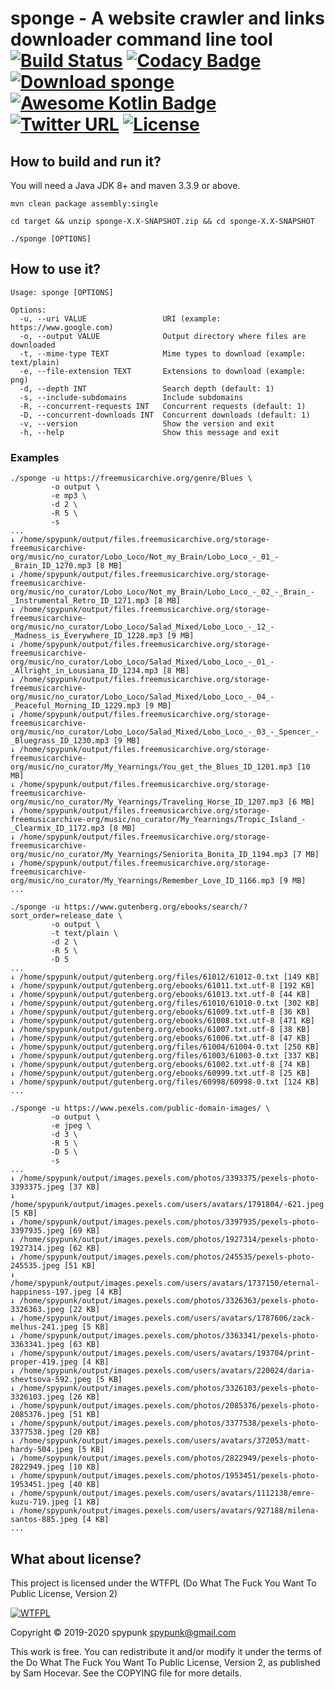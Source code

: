 sponge - A website crawler and links downloader command line tool [![Build Status](https://travis-ci.org/spypunk/sponge.svg?branch=master)](https://travis-ci.org/spypunk/sponge) [![Codacy Badge](https://api.codacy.com/project/badge/Grade/d82ffffb736c4d82858a63385a6f900a)](https://www.codacy.com/manual/spypunk/sponge?utm_source=github.com&amp;utm_medium=referral&amp;utm_content=spypunk/sponge&amp;utm_campaign=Badge_Grade) [![Download sponge](https://img.shields.io/sourceforge/dt/spypunk-sponge.svg)](https://sourceforge.net/projects/spypunk-sponge/files/latest/download) [![Awesome Kotlin Badge](https://kotlin.link/awesome-kotlin.svg)](https://github.com/KotlinBy/awesome-kotlin) [![Twitter URL](https://img.shields.io/twitter/url/https/twitter.com/fold_left.svg?style=social&label=Follow)](https://twitter.com/spypunkk) [![License](http://www.wtfpl.net/wp-content/uploads/2012/12/wtfpl-badge-4.png)](http://www.wtfpl.net/)
===
## How to build and run it?
You will need a Java JDK 8+ and maven 3.3.9 or above.
~~~
mvn clean package assembly:single

cd target && unzip sponge-X.X-SNAPSHOT.zip && cd sponge-X.X-SNAPSHOT

./sponge [OPTIONS]
~~~
## How to use it?
~~~
Usage: sponge [OPTIONS]

Options:
  -u, --uri VALUE                 URI (example: https://www.google.com)
  -o, --output VALUE              Output directory where files are downloaded
  -t, --mime-type TEXT            Mime types to download (example: text/plain)
  -e, --file-extension TEXT       Extensions to download (example: png)
  -d, --depth INT                 Search depth (default: 1)
  -s, --include-subdomains        Include subdomains
  -R, --concurrent-requests INT   Concurrent requests (default: 1)
  -D, --concurrent-downloads INT  Concurrent downloads (default: 1)
  -v, --version                   Show the version and exit
  -h, --help                      Show this message and exit
~~~
### Examples
~~~
./sponge -u https://freemusicarchive.org/genre/Blues \
         -o output \
         -e mp3 \
         -d 2 \
         -R 5 \
         -s
...
↓ /home/spypunk/output/files.freemusicarchive.org/storage-freemusicarchive-org/music/no_curator/Lobo_Loco/Not_my_Brain/Lobo_Loco_-_01_-_Brain_ID_1270.mp3 [8 MB]
↓ /home/spypunk/output/files.freemusicarchive.org/storage-freemusicarchive-org/music/no_curator/Lobo_Loco/Not_my_Brain/Lobo_Loco_-_02_-_Brain_-_Instrumental_Retro_ID_1271.mp3 [8 MB]
↓ /home/spypunk/output/files.freemusicarchive.org/storage-freemusicarchive-org/music/no_curator/Lobo_Loco/Salad_Mixed/Lobo_Loco_-_12_-_Madness_is_Everywhere_ID_1228.mp3 [9 MB]
↓ /home/spypunk/output/files.freemusicarchive.org/storage-freemusicarchive-org/music/no_curator/Lobo_Loco/Salad_Mixed/Lobo_Loco_-_01_-_Allright_in_Lousiana_ID_1234.mp3 [8 MB]
↓ /home/spypunk/output/files.freemusicarchive.org/storage-freemusicarchive-org/music/no_curator/Lobo_Loco/Salad_Mixed/Lobo_Loco_-_04_-_Peaceful_Morning_ID_1229.mp3 [9 MB]
↓ /home/spypunk/output/files.freemusicarchive.org/storage-freemusicarchive-org/music/no_curator/Lobo_Loco/Salad_Mixed/Lobo_Loco_-_03_-_Spencer_-_Bluegrass_ID_1230.mp3 [9 MB]
↓ /home/spypunk/output/files.freemusicarchive.org/storage-freemusicarchive-org/music/no_curator/My_Yearnings/You_get_the_Blues_ID_1201.mp3 [10 MB]
↓ /home/spypunk/output/files.freemusicarchive.org/storage-freemusicarchive-org/music/no_curator/My_Yearnings/Traveling_Horse_ID_1207.mp3 [6 MB]
↓ /home/spypunk/output/files.freemusicarchive.org/storage-freemusicarchive-org/music/no_curator/My_Yearnings/Tropic_Island_-_Clearmix_ID_1172.mp3 [8 MB]
↓ /home/spypunk/output/files.freemusicarchive.org/storage-freemusicarchive-org/music/no_curator/My_Yearnings/Seniorita_Bonita_ID_1194.mp3 [7 MB]
↓ /home/spypunk/output/files.freemusicarchive.org/storage-freemusicarchive-org/music/no_curator/My_Yearnings/Remember_Love_ID_1166.mp3 [9 MB]
...
~~~
~~~
./sponge -u https://www.gutenberg.org/ebooks/search/?sort_order=release_date \
         -o output \
         -t text/plain \
         -d 2 \
         -R 5 \
         -D 5
...
↓ /home/spypunk/output/gutenberg.org/files/61012/61012-0.txt [149 KB]
↓ /home/spypunk/output/gutenberg.org/ebooks/61011.txt.utf-8 [192 KB]
↓ /home/spypunk/output/gutenberg.org/ebooks/61013.txt.utf-8 [44 KB]
↓ /home/spypunk/output/gutenberg.org/files/61010/61010-0.txt [302 KB]
↓ /home/spypunk/output/gutenberg.org/ebooks/61009.txt.utf-8 [36 KB]
↓ /home/spypunk/output/gutenberg.org/ebooks/61008.txt.utf-8 [471 KB]
↓ /home/spypunk/output/gutenberg.org/ebooks/61007.txt.utf-8 [38 KB]
↓ /home/spypunk/output/gutenberg.org/ebooks/61006.txt.utf-8 [47 KB]
↓ /home/spypunk/output/gutenberg.org/files/61004/61004-0.txt [250 KB]
↓ /home/spypunk/output/gutenberg.org/files/61003/61003-0.txt [337 KB]
↓ /home/spypunk/output/gutenberg.org/ebooks/61002.txt.utf-8 [74 KB]
↓ /home/spypunk/output/gutenberg.org/ebooks/60999.txt.utf-8 [25 KB]
↓ /home/spypunk/output/gutenberg.org/files/60998/60998-0.txt [124 KB]
...
~~~
~~~
./sponge -u https://www.pexels.com/public-domain-images/ \
         -o output \
         -e jpeg \
         -d 3 \
         -R 5 \
         -D 5 \
         -s
...
↓ /home/spypunk/output/images.pexels.com/photos/3393375/pexels-photo-3393375.jpeg [37 KB]
↓ /home/spypunk/output/images.pexels.com/users/avatars/1791804/-621.jpeg [5 KB]
↓ /home/spypunk/output/images.pexels.com/photos/3397935/pexels-photo-3397935.jpeg [69 KB]
↓ /home/spypunk/output/images.pexels.com/photos/1927314/pexels-photo-1927314.jpeg [62 KB]
↓ /home/spypunk/output/images.pexels.com/photos/245535/pexels-photo-245535.jpeg [51 KB]
↓ /home/spypunk/output/images.pexels.com/users/avatars/1737150/eternal-happiness-197.jpeg [4 KB]
↓ /home/spypunk/output/images.pexels.com/photos/3326363/pexels-photo-3326363.jpeg [22 KB]
↓ /home/spypunk/output/images.pexels.com/users/avatars/1787606/zack-melhus-241.jpeg [5 KB]
↓ /home/spypunk/output/images.pexels.com/photos/3363341/pexels-photo-3363341.jpeg [63 KB]
↓ /home/spypunk/output/images.pexels.com/users/avatars/193704/print-proper-419.jpeg [4 KB]
↓ /home/spypunk/output/images.pexels.com/users/avatars/220024/daria-shevtsova-592.jpeg [5 KB]
↓ /home/spypunk/output/images.pexels.com/photos/3326103/pexels-photo-3326103.jpeg [26 KB]
↓ /home/spypunk/output/images.pexels.com/photos/2085376/pexels-photo-2085376.jpeg [51 KB]
↓ /home/spypunk/output/images.pexels.com/photos/3377538/pexels-photo-3377538.jpeg [20 KB]
↓ /home/spypunk/output/images.pexels.com/users/avatars/372053/matt-hardy-504.jpeg [5 KB]
↓ /home/spypunk/output/images.pexels.com/photos/2822949/pexels-photo-2822949.jpeg [10 KB]
↓ /home/spypunk/output/images.pexels.com/photos/1953451/pexels-photo-1953451.jpeg [40 KB]
↓ /home/spypunk/output/images.pexels.com/users/avatars/1112138/emre-kuzu-719.jpeg [1 KB]
↓ /home/spypunk/output/images.pexels.com/users/avatars/927188/milena-santos-885.jpeg [4 KB]
...
~~~
## What about license?
This project is licensed under the WTFPL (Do What The Fuck You Want To Public License, Version 2)

[![WTFPL](http://www.wtfpl.net/wp-content/uploads/2012/12/logo-160x116.png)](http://www.wtfpl.net/)

Copyright © 2019-2020 spypunk [spypunk@gmail.com](mailto:spypunk@gmail.com)

This work is free. You can redistribute it and/or modify it under the terms of the Do What The Fuck You Want To Public License, Version 2, as published by Sam Hocevar. See the COPYING file for more details.
